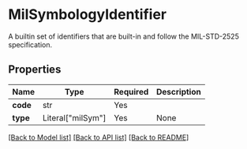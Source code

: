 # MilSymbologyIdentifier

A builtin set of identifiers that are built-in and follow the MIL-STD-2525 specification.


## Properties
| Name | Type | Required | Description |
| ------------ | ------------- | ------------- | ------------- |
**code** | str | Yes |  |
**type** | Literal["milSym"] | Yes | None |


[[Back to Model list]](../../../../README.md#models-v1-link) [[Back to API list]](../../../../README.md#apis-v1-link) [[Back to README]](../../../../README.md)
